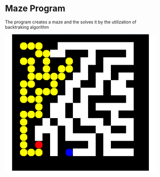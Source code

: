 # Maze Program
The program creates a maze and the solves it by the utilization of backtraking algorithm

![Maze backtracking](maze.png)
